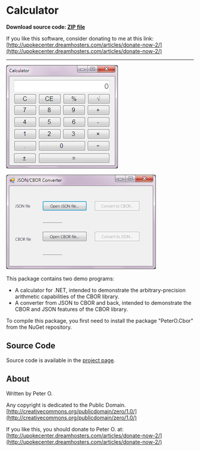 Calculator
====

**Download source code: [ZIP file](https://github.com/peteroupc/Calculator/archive/master.zip)**

If you like this software, consider donating to me at this link: [http://upokecenter.dreamhosters.com/articles/donate-now-2/](http://upokecenter.dreamhosters.com/articles/donate-now-2/)

----

![Calculator](calc.png)

![JSON-to-CBOR converter](jsoncbor.png)

This package contains two demo programs:

* A calculator for .NET, intended to demonstrate the arbitrary-precision arithmetic
capabilities of the CBOR library.
* A converter from JSON to CBOR and back, intended to demonstrate the CBOR
and JSON features of the CBOR library.

To compile this package, you first need to install the package "PeterO.Cbor" from the NuGet repository.

Source Code
---------
Source code is available in the [project page](https://github.com/peteroupc/Calculator).

About
-----------

Written by Peter O.

Any copyright is dedicated to the Public Domain.
[http://creativecommons.org/publicdomain/zero/1.0/](http://creativecommons.org/publicdomain/zero/1.0/)

If you like this, you should donate to Peter O.
at: [http://upokecenter.dreamhosters.com/articles/donate-now-2/](http://upokecenter.dreamhosters.com/articles/donate-now-2/)

